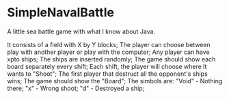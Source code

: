 # SimpleNavalBattle
A little sea battle game with what I know about Java.

It consists of a field with X by Y blocks; 
The player can choose between play with another player or play with the
computer;
Any player can have xpto ships;
The ships are inserted randomly;
The game should show each board separately every shift;
Each shift, the player will choose where It wants to "Shoot";
The first player that destruct all the opponent's ships wins;
The game should show the "Board";
The simbols are:
"Void" - Nothing there;
"x" - Wrong shoot;
"d" - Destroyed a ship;
